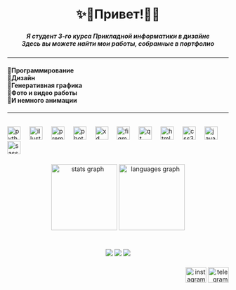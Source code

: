 <h1 align="center">✨🌺Привет!🌺✨</h1>

###

<h5 align="center">Я студент 3-го курса Прикладной информатики в дизайне<br>Здесь вы можете найти мои работы, собранные в портфолио</h5>

###
<hr>
<h4 align="left">
  💠Программирование<br>
  💠Дизайн<br>
  💠Генеративная графика<br>
  💠Фото и видео работы<br>
  💠И немного анимации</h4>
<hr>

<br clear="both">

<div align="left">
  <img src="https://cdn.jsdelivr.net/gh/devicons/devicon/icons/python/python-original.svg" height="30" alt="python logo"  />
  <img width="12" />
  <img src="https://cdn.jsdelivr.net/gh/devicons/devicon/icons/illustrator/illustrator-plain.svg" height="30" alt="illustrator logo"  />
  <img width="12" />
  <img src="https://cdn.jsdelivr.net/gh/devicons/devicon/icons/premierepro/premierepro-plain.svg" height="30" alt="premierepro logo"  />
  <img width="12" />
  <img src="https://cdn.jsdelivr.net/gh/devicons/devicon/icons/photoshop/photoshop-plain.svg" height="30" alt="photoshop logo"  />
  <img width="12" />
  <img src="https://cdn.jsdelivr.net/gh/devicons/devicon/icons/xd/xd-plain.svg" height="30" alt="xd logo"  />
  <img width="12" />
  <img src="https://cdn.jsdelivr.net/gh/devicons/devicon/icons/figma/figma-original.svg" height="30" alt="figma logo"  />
  <img width="12" />
  <img src="https://cdn.jsdelivr.net/gh/devicons/devicon/icons/qt/qt-original.svg" height="30" alt="qt logo"  />
  <img width="12" />
  <img src="https://cdn.jsdelivr.net/gh/devicons/devicon/icons/html5/html5-original.svg" height="30" alt="html5 logo"  />
  <img width="12" />
  <img src="https://cdn.jsdelivr.net/gh/devicons/devicon/icons/css3/css3-original.svg" height="30" alt="css3 logo"  />
  <img width="12" />
  <img src="https://cdn.jsdelivr.net/gh/devicons/devicon/icons/javascript/javascript-original.svg" height="30" alt="javascript logo"  />
  <img width="12" />
  <img src="https://cdn.jsdelivr.net/gh/devicons/devicon/icons/sass/sass-original.svg" height="30" alt="sass logo"  />
</div>

###

<div align="center">
  <img src="https://github-readme-stats.vercel.app/api?username=AnastasiaKedrina&hide_title=false&hide_rank=true&show_icons=true&include_all_commits=true&count_private=true&disable_animations=true&theme=omni&locale=en&hide_border=true" height="150" alt="stats graph"  />
  <img src="https://github-readme-stats.vercel.app/api/top-langs?username=AnastasiaKedrina&locale=en&hide_title=true&layout=compact&card_width=320&langs_count=5&theme=omni&hide_border=true" height="150" alt="languages graph"  />
</div>

###
<br clear="both">

<div align="center">
  <img src="https://github.com/AnastasiaKedrina/python-something/assets/113825953/3a1facc7-ecdb-44b5-a6a8-701c82930898"  />
  <img src="https://github.com/AnastasiaKedrina/python-something/assets/113825953/89827f72-cba8-4afd-a608-bd1e8b61cde0"  />
  <img src="https://github.com/AnastasiaKedrina/python-something/assets/113825953/f2605bb8-39a1-4d09-a853-2746c52002a0"  />
</div>


###

<div align="right">
  <a href="https://www.instagram.com/nkedrina"> <img src="https://raw.githubusercontent.com/maurodesouza/profile-readme-generator/master/src/assets/icons/social/instagram/default.svg" width="47" height="35" alt="instagram logo"  /></a>
  <a href="https://t.me/AnastasiaKedrina"><img src="https://raw.githubusercontent.com/maurodesouza/profile-readme-generator/master/src/assets/icons/social/telegram/default.svg" width="47" height="35" alt="telegram logo"  /></a>
</div>

###


